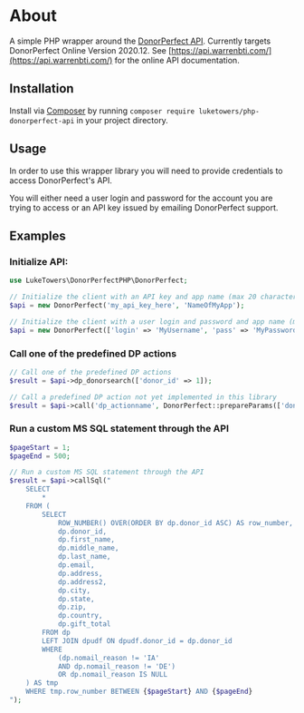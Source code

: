 # About

A simple PHP wrapper around the [DonorPerfect API](https://uploads.softerware.com/doclib/DP/Manuals/DPO_SUP_Manual_XML_API_Documentation.pdf). Currently targets DonorPerfect Online Version 2020.12. See [https://api.warrenbti.com/](https://api.warrenbti.com/) for the online API documentation.

## Installation

Install via [Composer](https://getcomposer.org/) by running `composer require luketowers/php-donorperfect-api` in your project directory.

## Usage

In order to use this wrapper library you will need to provide credentials to access DonorPerfect's API.

You will either need a user login and password for the account you are trying to access or an API key issued by emailing DonorPerfect support.

## Examples

### Initialize API:

```php
use LukeTowers\DonorPerfectPHP\DonorPerfect;

// Initialize the client with an API key and app name (max 20 characters)
$api = new DonorPerfect('my_api_key_here', 'NameOfMyApp');

// Initialize the client with a user login and password and app name (max 20 characters)
$api = new DonorPerfect(['login' => 'MyUsername', 'pass' => 'MyPassword'], 'NameOfMyApp');
```

### Call one of the predefined DP actions

```php
// Call one of the predefined DP actions
$result = $api->dp_donorsearch(['donor_id' => 1]);

// Call a predefined DP action not yet implemented in this library
$result = $api->call('dp_actionname', DonorPerfect::prepareParams(['donor_id' => 1], $arrayOfParamConfigsExpected));
```

### Run a custom MS SQL statement through the API

```php
$pageStart = 1;
$pageEnd = 500;

// Run a custom MS SQL statement through the API
$result = $api->callSql("
    SELECT
        *
    FROM (
        SELECT
            ROW_NUMBER() OVER(ORDER BY dp.donor_id ASC) AS row_number,
            dp.donor_id,
            dp.first_name,
            dp.middle_name,
            dp.last_name,
            dp.email,
            dp.address,
            dp.address2,
            dp.city,
            dp.state,
            dp.zip,
            dp.country,
            dp.gift_total
        FROM dp
        LEFT JOIN dpudf ON dpudf.donor_id = dp.donor_id
        WHERE
            (dp.nomail_reason != 'IA'
            AND dp.nomail_reason != 'DE')
            OR dp.nomail_reason IS NULL
    ) AS tmp
    WHERE tmp.row_number BETWEEN {$pageStart} AND {$pageEnd}
");
```
